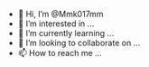 - 👋 Hi, I’m @Mmk017mm
- 👀 I’m interested in ...
- 🌱 I’m currently learning ...
- 💞️ I’m looking to collaborate on ...
- 📫 How to reach me ...

<!---
Mmk017mm/Mmk017mm is a ✨ special ✨ repository because its `README.md` (this file) appears on your GitHub profile.
You can click the Preview link to take a look at your changes.
--->
